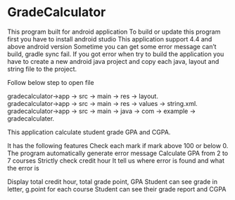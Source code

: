 # GradeCalculator
This program built for android application
To build or update this program first you have to install android studio 
This application support 4.4 and above android version
Sometime you can get some error message can’t build,  gradle sync fail.
If you got error when try to build the application you have to create a new android java project and copy each java, layout and string file to the project.
 
 Follow below step to open file
 
 gradecalculator->app -> src -> main -> res -> layout.   
 gradecalculator->app -> src -> main -> res -> values -> string.xml.  
 gradecalculator->app -> src -> main -> java -> com ->  example -> gradecalculater.  
  
 This application calculate student grade GPA and CGPA.  

 It has the following features
 Check each mark if mark above 100 or below 0. The program automatically generate error message
 Calculate GPA from 2 to 7 courses 
 Strictly check credit hour
 It tell us where error is found and what the error is 
 
 Display total credit hour, total grade point, GPA
 Student can see grade in letter, g.point for each course
 Student can see their grade report and CGPA
